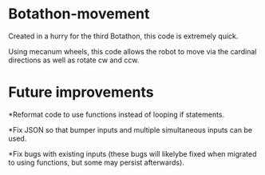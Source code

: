 # Botathon-movement

Created in a hurry for the third Botathon, this code is extremely quick.

Using mecanum wheels, this code allows the robot to move via the cardinal directions as well as rotate cw and ccw.

# Future improvements

*Reformat code to use functions instead of looping if statements.

*Fix JSON so that bumper inputs and multiple simultaneous inputs can be used.

*Fix bugs with existing inputs (these bugs will likelybe fixed when migrated to using functions, but some may persist afterwards).
